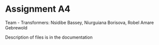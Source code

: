 # Assignment A4

Team - Transformers: Nsidibe Bassey, Niurguiana Borisova, Robel Amare Gebrewold

Description of files is in the documentation

